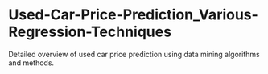 # Used-Car-Price-Prediction_Various-Regression-Techniques
Detailed overview of used car price prediction using data mining algorithms and methods.
